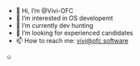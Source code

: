 - 👋 Hi, I’m @Vivi-OFC
- 👀 I’m interested in OS developemt 
- 🌱 I’m currently dev hunting  
- 💞️ I’m looking for experienced candidates 
- 📫 How to reach me: vivi@ofc.software 

<!---
Vivi-OFC/Vivi-OFC is a ✨ special ✨ repository because its `README.md` (this file) appears on your GitHub profile.
You can click the Preview link to take a look at your changes.
--->
☺️
